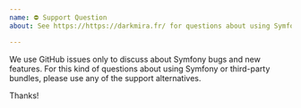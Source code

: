 ```yaml
---
name: ⛔ Support Question
about: See https://https://darkmira.fr/ for questions about using Symfony and its components

---
```


We use GitHub issues only to discuss about Symfony bugs and new features. For
this kind of questions about using Symfony or third-party bundles, please use
any of the support alternatives.

Thanks!

